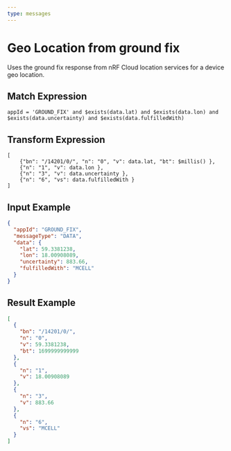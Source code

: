 ```yaml
---
type: messages
---
```


# Geo Location from ground fix

Uses the ground fix response from nRF Cloud location services for a device geo
location.

## Match Expression

```jsonata
appId = 'GROUND_FIX' and $exists(data.lat) and $exists(data.lon) and $exists(data.uncertainty) and $exists(data.fulfilledWith)
```

## Transform Expression

```jsonata
[
    {"bn": "/14201/0/", "n": "0", "v": data.lat, "bt": $millis() },
    {"n": "1", "v": data.lon },
    {"n": "3", "v": data.uncertainty },
    {"n": "6", "vs": data.fulfilledWith }
]
```

## Input Example

```json
{
  "appId": "GROUND_FIX",
  "messageType": "DATA",
  "data": {
    "lat": 59.3381238,
    "lon": 18.00908089,
    "uncertainty": 883.66,
    "fulfilledWith": "MCELL"
  }
}
```

## Result Example

```json
[
  {
    "bn": "/14201/0/",
    "n": "0",
    "v": 59.3381238,
    "bt": 1699999999999
  },
  {
    "n": "1",
    "v": 18.00908089
  },
  {
    "n": "3",
    "v": 883.66
  },
  {
    "n": "6",
    "vs": "MCELL"
  }
]
```
